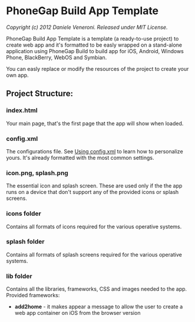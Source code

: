 # PhoneGap Build App Template

_Copyright (c) 2012 Daniele Veneroni. Released under MIT License._

PhoneGap Build App Template is a template (a ready-to-use project) to create web app and it's formatted to be easly wrapped on a stand-alone application using PhoneGap Build to build app for iOS, Android, Windows Phone, BlackBerry, WebOS and Symbian.

You can easly replace or modify the resources of the project to create your own app.

## Project Structure:

### index.html
Your main page, that's the first page that the app will show when loaded.

### config.xml
The configurations file. See [Using config.xml](https://build.phonegap.com/docs/config-xml) to learn how to personalize yours. It's already formatted with the most common settings.

### icon.png, splash.png
The essential icon and splash screen. These are used only if the the app runs on a device that don't support any of the provided icons or splash screens.

### icons folder
Contains all formats of icons required for the various operative systems.

### splash folder
Contains all formats of splash screens required for the various operative systems.

### lib folder
Contains all the libraries, frameworks, CSS and images needed to the app. Provided frameworks:
* **add2home** - it makes appear a message to allow the user to create a web app container on iOS from the browser version